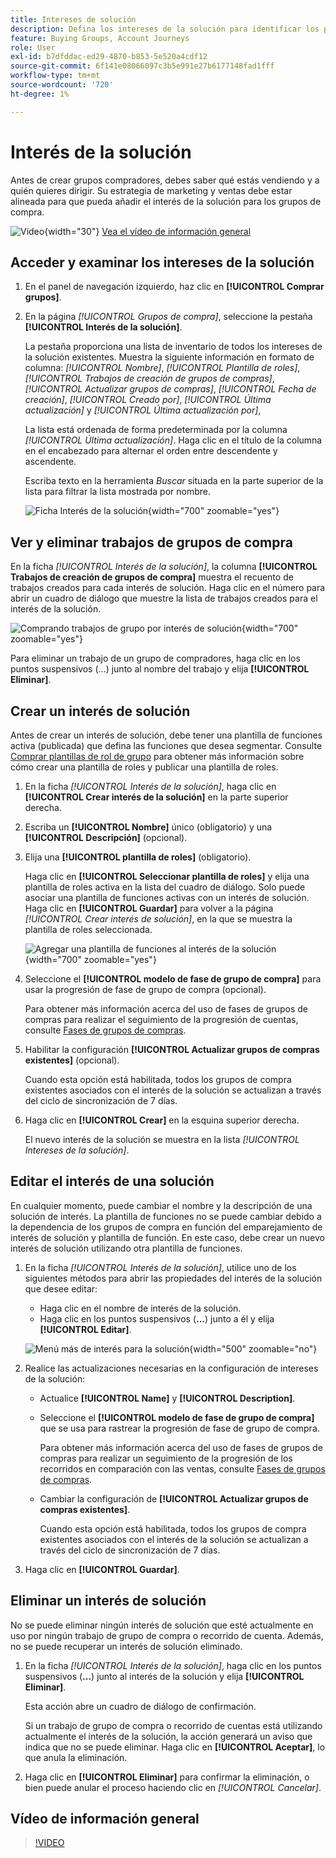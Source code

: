 ```yaml
---
title: Intereses de solución
description: Defina los intereses de la solución para identificar los productos de destino y cree automáticamente grupos de compra con plantillas de función en Journey Optimizer B2B edition.
feature: Buying Groups, Account Journeys
role: User
exl-id: b7dfddac-ed29-4870-b853-5e520a4cdf12
source-git-commit: 6f141e08066097c3b5e991e27b6177148fad1fff
workflow-type: tm+mt
source-wordcount: '720'
ht-degree: 1%

---
```


# Interés de la solución

Antes de crear grupos compradores, debes saber qué estás vendiendo y a quién quieres dirigir. Su estrategia de marketing y ventas debe estar alineada para que pueda añadir el interés de la solución para los grupos de compra.

![Vídeo](../../assets/do-not-localize/icon-video.svg){width="30"} [Vea el vídeo de información general](#overview-video)

## Acceder y examinar los intereses de la solución

1. En el panel de navegación izquierdo, haz clic en **[!UICONTROL Comprar grupos]**.

1. En la página _[!UICONTROL Grupos de compra]_, seleccione la pestaña **[!UICONTROL Interés de la solución]**.

   La pestaña proporciona una lista de inventario de todos los intereses de la solución existentes. Muestra la siguiente información en formato de columna: _[!UICONTROL Nombre]_, _[!UICONTROL Plantilla de roles]_, _[!UICONTROL Trabajos de creación de grupos de compras]_, _[!UICONTROL Actualizar grupos de compras]_, _[!UICONTROL Fecha de creación]_, _[!UICONTROL Creado por]_, _[!UICONTROL Última actualización]_ y _[!UICONTROL Última actualización por]_,

   La lista está ordenada de forma predeterminada por la columna _[!UICONTROL Última actualización]_. Haga clic en el título de la columna en el encabezado para alternar el orden entre descendente y ascendente.

   Escriba texto en la herramienta _Buscar_ situada en la parte superior de la lista para filtrar la lista mostrada por nombre.

   ![Ficha Interés de la solución](assets/solution-interest-tab.png){width="700" zoomable="yes"}

## Ver y eliminar trabajos de grupos de compra

En la ficha _[!UICONTROL Interés de la solución]_, la columna **[!UICONTROL Trabajos de creación de grupos de compra]** muestra el recuento de trabajos creados para cada interés de solución. Haga clic en el número para abrir un cuadro de diálogo que muestre la lista de trabajos creados para el interés de la solución.

![Comprando trabajos de grupo por interés de solución](assets/buying-group-jobs-for-solution-interest.png){width="700" zoomable="yes"}

Para eliminar un trabajo de un grupo de compradores, haga clic en los puntos suspensivos (...) junto al nombre del trabajo y elija **[!UICONTROL Eliminar]**.

## Crear un interés de solución

Antes de crear un interés de solución, debe tener una plantilla de funciones activa (publicada) que defina las funciones que desea segmentar. Consulte [Comprar plantillas de rol de grupo](./buying-groups-role-templates.md) para obtener más información sobre cómo crear una plantilla de roles y publicar una plantilla de roles.

1. En la ficha _[!UICONTROL Interés de la solución]_, haga clic en **[!UICONTROL Crear interés de la solución]** en la parte superior derecha.

1. Escriba un **[!UICONTROL Nombre]** único (obligatorio) y una **[!UICONTROL Descripción]** (opcional).

1. Elija una **[!UICONTROL plantilla de roles]** (obligatorio).

   Haga clic en **[!UICONTROL Seleccionar plantilla de roles]** y elija una plantilla de roles activa en la lista del cuadro de diálogo. Solo puede asociar una plantilla de funciones activas con un interés de solución. Haga clic en **[!UICONTROL Guardar]** para volver a la página _[!UICONTROL Crear interés de solución]_, en la que se muestra la plantilla de roles seleccionada.

   ![Agregar una plantilla de funciones al interés de la solución](assets/solution-interest-create.png){width="700" zoomable="yes"}

1. Seleccione el **[!UICONTROL modelo de fase de grupo de compra]** para usar la progresión de fase de grupo de compra (opcional).

   Para obtener más información acerca del uso de fases de grupos de compras para realizar el seguimiento de la progresión de cuentas, consulte [Fases de grupos de compras](./buying-group-stages.md).

1. Habilitar la configuración **[!UICONTROL Actualizar grupos de compras existentes]** (opcional).

   Cuando esta opción está habilitada, todos los grupos de compra existentes asociados con el interés de la solución se actualizan a través del ciclo de sincronización de 7 días.

1. Haga clic en **[!UICONTROL Crear]** en la esquina superior derecha.

   El nuevo interés de la solución se muestra en la lista _[!UICONTROL Intereses de la solución]_.

## Editar el interés de una solución

En cualquier momento, puede cambiar el nombre y la descripción de una solución de interés. La plantilla de funciones no se puede cambiar debido a la dependencia de los grupos de compra en función del emparejamiento de interés de solución y plantilla de función. En este caso, debe crear un nuevo interés de solución utilizando otra plantilla de funciones.

1. En la ficha _[!UICONTROL Interés de la solución]_, utilice uno de los siguientes métodos para abrir las propiedades del interés de la solución que desee editar:

   * Haga clic en el nombre de interés de la solución.
   * Haga clic en los puntos suspensivos (**...**) junto a él y elija **[!UICONTROL Editar]**.

   ![Menú más de interés para la solución](assets/solution-interests-more-menu.png){width="500" zoomable="no"}

1. Realice las actualizaciones necesarias en la configuración de intereses de la solución:

   * Actualice **[!UICONTROL Name]** y **[!UICONTROL Description]**.

   * Seleccione el **[!UICONTROL modelo de fase de grupo de compra]** que se usa para rastrear la progresión de fase de grupo de compra.

     Para obtener más información acerca del uso de fases de grupos de compras para realizar un seguimiento de la progresión de los recorridos en comparación con las ventas, consulte [Fases de grupos de compras](./buying-group-stages.md).

   * Cambiar la configuración de **[!UICONTROL Actualizar grupos de compras existentes]**.

     Cuando esta opción está habilitada, todos los grupos de compra existentes asociados con el interés de la solución se actualizan a través del ciclo de sincronización de 7 días.

1. Haga clic en **[!UICONTROL Guardar]**.

## Eliminar un interés de solución

No se puede eliminar ningún interés de solución que esté actualmente en uso por ningún trabajo de grupo de compra o recorrido de cuenta. Además, no se puede recuperar un interés de solución eliminado.

1. En la ficha _[!UICONTROL Interés de la solución]_, haga clic en los puntos suspensivos (**...**) junto al interés de la solución y elija **[!UICONTROL Eliminar]**.

   Esta acción abre un cuadro de diálogo de confirmación.

   Si un trabajo de grupo de compra o recorrido de cuentas está utilizando actualmente el interés de la solución, la acción generará un aviso que indica que no se puede eliminar. Haga clic en **[!UICONTROL Aceptar]**, lo que anula la eliminación.

1. Haga clic en **[!UICONTROL Eliminar]** para confirmar la eliminación, o bien puede anular el proceso haciendo clic en _[!UICONTROL Cancelar]_.

## Vídeo de información general

>[!VIDEO](https://video.tv.adobe.com/v/3450116/?learn=on&captions=spa)
